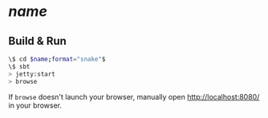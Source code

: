 # $name$ #

## Build & Run ##

```sh
\$ cd $name;format="snake"$
\$ sbt
> jetty:start
> browse
```

If `browse` doesn't launch your browser, manually open [http://localhost:8080/](http://localhost:8080/) in your browser.
